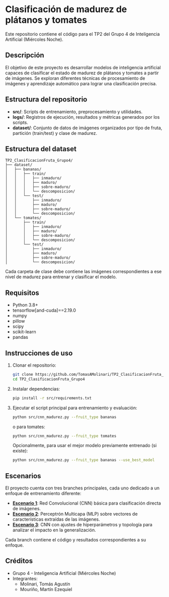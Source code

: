 # Clasificación de madurez de plátanos y tomates

Este repositorio contiene el código para el TP2 del Grupo 4 de Inteligencia Artificial (Miércoles Noche).

## Descripción
El objetivo de este proyecto es desarrollar modelos de inteligencia artificial capaces de clasificar el estado de madurez de plátanos y tomates a partir de imágenes. Se exploran diferentes técnicas de procesamiento de imágenes y aprendizaje automático para lograr una clasificación precisa.

## Estructura del repositorio
- **src/**: Scripts de entrenamiento, preprocesamiento y utilidades.
- **logs/**: Registros de ejecución, resultados y métricas generados por los scripts.
- **dataset/**: Conjunto de datos de imágenes organizados por tipo de fruta, partición (train/test) y clase de madurez.

## Estructura del dataset
```
TP2_ClasificacionFruta_Grupo4/
├── dataset/
│   ├── bananas/
│   │   ├── train/
│   │   │   ├── inmaduro/
│   │   │   ├── maduro/
│   │   │   ├── sobre-maduro/
│   │   │   └── descomposicion/
│   │   └── test/
│   │       ├── inmaduro/
│   │       ├── maduro/
│   │       ├── sobre-maduro/
│   │       └── descomposicion/
│   └── tomates/
│       ├── train/
│       │   ├── inmaduro/
│       │   ├── maduro/
│       │   ├── sobre-maduro/
│       │   └── descomposicion/
│       └── test/
│           ├── inmaduro/
│           ├── maduro/
│           ├── sobre-maduro/
│           └── descomposicion/
```

Cada carpeta de clase debe contiene las imágenes correspondientes a ese nivel de madurez para entrenar y clasificar el modelo.

## Requisitos
- Python 3.8+
- tensorflow[and-cuda]==2.19.0
- numpy
- pillow
- scipy
- scikit-learn
- pandas

## Instrucciones de uso
1. Clonar el repositorio:
   ```bash
   git clone https://github.com/TomasAMolinari/TP2_ClasificacionFruta_Grupo4.git
   cd TP2_ClasificacionFruta_Grupo4
   ```
2. Instalar dependencias:
   ```bash
   pip install -r src/requirements.txt
   ```
3. Ejecutar el script principal para entrenamiento y evaluación:
   ```bash
   python src/cnn_madurez.py --fruit_type bananas
   ```
   o para tomates:
   ```bash
   python src/cnn_madurez.py --fruit_type tomates
   ```
   
   Opcionalmente, para usar el mejor modelo previamente entrenado (si existe):
   ```bash
   python src/cnn_madurez.py --fruit_type bananas --use_best_model
   ```
   
## Escenarios

El proyecto cuenta con tres branches principales, cada uno dedicado a un enfoque de entrenamiento diferente:
- [**Escenario 1**](https://github.com/TomasAMolinari/TP2_ClasificacionFruta_Grupo4/tree/1er-Escenario): Red Convolucional (CNN) básica para clasificación directa de imágenes.
- [**Escenario 2**](https://github.com/TomasAMolinari/TP2_ClasificacionFruta_Grupo4/tree/2do-Escenario): Perceptrón Multicapa (MLP) sobre vectores de características extraídas de las imágenes.
- [**Escenario 3**](https://github.com/TomasAMolinari/TP2_ClasificacionFruta_Grupo4/tree/3er-Escenario): CNN con ajustes de hiperparámetros y topología para analizar el impacto en la generalización.

Cada branch contiene el código y resultados correspondientes a su enfoque.

## Créditos
- Grupo 4 - Inteligencia Artificial (Miércoles Noche)
- Integrantes:
    - Molinari, Tomás Agustín
    - Mouriño, Martín Ezequiel
